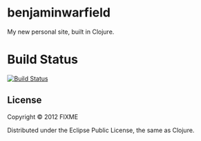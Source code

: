 # benjaminwarfield

My new personal site, built in Clojure.

# Build Status

[![Build
Status](https://secure.travis-ci.org/benjaminws/benjaminwarfield.com.png?branch=master)](http://travis-ci.org/benjaminws/benjaminwarfield.com)

## License

Copyright © 2012 FIXME

Distributed under the Eclipse Public License, the same as Clojure.
